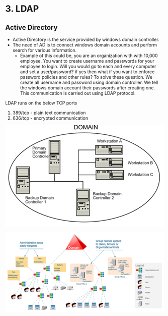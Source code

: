 # 3. LDAP

## Active Directory

* Active Directory is the service provided by windows domain controller.
* The need of AD is to connect windows domain accounts and perform search for various information.
  * Example of this could be, you are an organization with with 10,000 employee. You want to create username and passwords for your employee to login. Will you would go to each and every computer and set a user/password? if yes then what if you want to enforce password policies and other rules? To solve these question. We create all username and password using domain controller. We tell the windows domain account their passwords after creating one. This communication is carried out using LDAP protocol.

LDAP runs on the below TCP ports

1. 389/tcp - plain text communication
2. 636/tcp - encrypted communication

![](../.gitbook/assets/image-67.png)

![](../.gitbook/assets/image-26.png)

